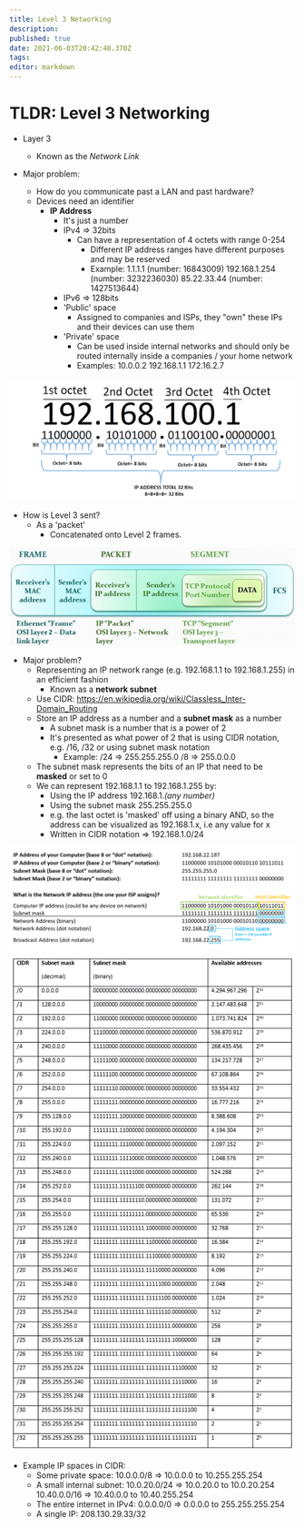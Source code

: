 ```yaml
---
title: Level 3 Networking
description: 
published: true
date: 2021-06-03T20:42:48.370Z
tags: 
editor: markdown
---
```


# TLDR: Level 3 Networking


* Layer 3
	* Known as the _Network Link_
  
* Major problem:
	* How do you communicate past a LAN and past hardware?
  * Devices need an identifier
  	* **IP Address**
      * It's just a number
      * IPv4 => 32bits
      	* Can have a representation of 4 octets with range 0-254
        	* Different IP address ranges have different purposes and may be reserved
        	* Example:
          		1.1.1.1 (number: 16843009)
              192.168.1.254 (number: 3232236030)
              85.22.33.44 (number: 1427513644)
      * IPv6 => 128bits
      * 'Public' space
      	* Assigned to companies and ISPs, they "own" these IPs and their devices can use them
      * 'Private' space
      	* Can be used inside internal networks and should only be routed internally inside a companies
        	/ your home network
        * Examples:
        	10.0.0.2
          192.168.1.1
          172.16.2.7

![ipv4-octet.png](/sysadmin/tldr/ipv4-octet.png)

* How is Level 3 sent?
  * As a 'packet'
	* Concatenated onto Level 2 frames.
  
![osi.jpg](/sysadmin/tldr/osi.jpg)

* Major problem?
	* Representing an IP network range (e.g. 192.168.1.1 to 192.168.1.255) in an efficient fashion
  		* Known as a **network subnet**
  * Use CIDR: https://en.wikipedia.org/wiki/Classless_Inter-Domain_Routing
  * Store an IP address as a number and a **subnet mask** as a number
  	* A subnet mask is a number that is a power of 2
    * It's presented as what power of 2 that is using CIDR notation, e.g. /16, /32 or using subnet mask notation
    	* Example:
      	/24 => 255.255.255.0
        /8 => 255.0.0.0
  * The subnet mask represents the bits of an IP that need to be **masked** or set to 0
  * We can represent 192.168.1.1 to 192.168.1.255 by:
  	* Using the IP address 192.168.1._(any number)_
    * Using the subnet mask 255.255.255.0
    * e.g. the last octet is 'masked' off using a binary AND, so the address can be visualized 
    	as 192.168.1.x, i.e any value for x
    * Written in CIDR notation => 192.168.1.0/24
    
![ipaddresses.png](/sysadmin/tldr/ipaddresses.png)
![cidr-table.png](/sysadmin/tldr/cidr-table.png)

* Example IP spaces in CIDR:
	* Some private space:
  	10.0.0.0/8 => 10.0.0.0 to 10.255.255.254
  * A small internal subnet:
  	10.0.20.0/24	=> 10.0.20.0 to 10.0.20.254
    10.40.0.0/16  => 10.40.0.0 to 10.40.255.254
  * The entire internet in IPv4:
  	0.0.0.0/0 => 0.0.0.0 to 255.255.255.254
  * A single IP:
  	208.130.29.33/32
